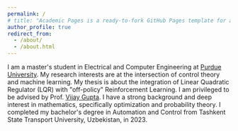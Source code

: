 ```yaml
---
permalink: /
# title: "Academic Pages is a ready-to-fork GitHub Pages template for academic personal websites"
author_profile: true
redirect_from: 
  - /about/
  - /about.html
---
```


I am a master's student in Electrical and Computer Engineering at [Purdue University](https://www.purdue.edu). My research interests are at the intersection of control theory and machine learning. My thesis is about the integration of Linear Quadratic Regulator (LQR) with "off-policy" Reinforcement Learning. I am privileged to be advised by Prof. [Vijay Gupta](https://engineering.purdue.edu/Vijay-Gupta). I have a strong background and deep interest in mathematics, specifically optimization and probability theory. I completed my bachelor's degree in Automation and Control from Tashkent State Transport University, Uzbekistan, in 2023. 
